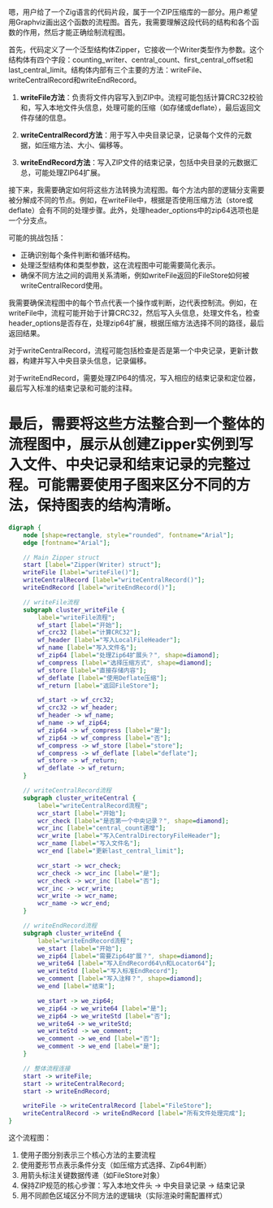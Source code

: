 嗯，用户给了一个Zig语言的代码片段，属于一个ZIP压缩库的一部分。用户希望用Graphviz画出这个函数的流程图。首先，我需要理解这段代码的结构和各个函数的作用，然后才能正确绘制流程图。

首先，代码定义了一个泛型结构体Zipper，它接收一个Writer类型作为参数。这个结构体有四个字段：counting_writer、central_count、first_central_offset和last_central_limit。结构体内部有三个主要的方法：writeFile、writeCentralRecord和writeEndRecord。

1. **writeFile方法**：负责将文件内容写入到ZIP中。流程可能包括计算CRC32校验和，写入本地文件头信息，处理可能的压缩（如存储或deflate），最后返回文件存储的信息。

2. **writeCentralRecord方法**：用于写入中央目录记录，记录每个文件的元数据，如压缩方法、大小、偏移等。

3. **writeEndRecord方法**：写入ZIP文件的结束记录，包括中央目录的元数据汇总，可能处理ZIP64扩展。

接下来，我需要确定如何将这些方法转换为流程图。每个方法内部的逻辑分支需要被分解成不同的节点。例如，在writeFile中，根据是否使用压缩方法（store或deflate）会有不同的处理步骤。此外，处理header_options中的zip64选项也是一个分支点。

可能的挑战包括：
- 正确识别每个条件判断和循环结构。
- 处理泛型结构体和类型参数，这在流程图中可能需要简化表示。
- 确保不同方法之间的调用关系清晰，例如writeFile返回的FileStore如何被writeCentralRecord使用。

我需要确保流程图中的每个节点代表一个操作或判断，边代表控制流。例如，在writeFile中，流程可能开始于计算CRC32，然后写入头信息，处理文件名，检查header_options是否存在，处理zip64扩展，根据压缩方法选择不同的路径，最后返回结果。

对于writeCentralRecord，流程可能包括检查是否是第一个中央记录，更新计数器，构建并写入中央目录头信息，记录偏移。

对于writeEndRecord，需要处理ZIP64的情况，写入相应的结束记录和定位器，最后写入标准的结束记录和可能的注释。

最后，需要将这些方法整合到一个整体的流程图中，展示从创建Zipper实例到写入文件、中央记录和结束记录的完整过程。可能需要使用子图来区分不同的方法，保持图表的结构清晰。
================================================
```dot
digraph {
    node [shape=rectangle, style="rounded", fontname="Arial"];
    edge [fontname="Arial"];

    // Main Zipper struct
    start [label="Zipper(Writer) struct"];
    writeFile [label="writeFile()"];
    writeCentralRecord [label="writeCentralRecord()"];
    writeEndRecord [label="writeEndRecord()"];

    // writeFile流程
    subgraph cluster_writeFile {
        label="writeFile流程";
        wf_start [label="开始"];
        wf_crc32 [label="计算CRC32"];
        wf_header [label="写入LocalFileHeader"];
        wf_name [label="写入文件名"];
        wf_zip64 [label="处理Zip64扩展头？", shape=diamond];
        wf_compress [label="选择压缩方式", shape=diamond];
        wf_store [label="直接存储内容"];
        wf_deflate [label="使用Deflate压缩"];
        wf_return [label="返回FileStore"];

        wf_start -> wf_crc32;
        wf_crc32 -> wf_header;
        wf_header -> wf_name;
        wf_name -> wf_zip64;
        wf_zip64 -> wf_compress [label="是"];
        wf_zip64 -> wf_compress [label="否"];
        wf_compress -> wf_store [label="store"];
        wf_compress -> wf_deflate [label="deflate"];
        wf_store -> wf_return;
        wf_deflate -> wf_return;
    }

    // writeCentralRecord流程
    subgraph cluster_writeCentral {
        label="writeCentralRecord流程";
        wcr_start [label="开始"];
        wcr_check [label="是否第一个中央记录？", shape=diamond];
        wcr_inc [label="central_count递增"];
        wcr_write [label="写入CentralDirectoryFileHeader"];
        wcr_name [label="写入文件名"];
        wcr_end [label="更新last_central_limit"];

        wcr_start -> wcr_check;
        wcr_check -> wcr_inc [label="是"];
        wcr_check -> wcr_inc [label="否"];
        wcr_inc -> wcr_write;
        wcr_write -> wcr_name;
        wcr_name -> wcr_end;
    }

    // writeEndRecord流程
    subgraph cluster_writeEnd {
        label="writeEndRecord流程";
        we_start [label="开始"];
        we_zip64 [label="需要Zip64扩展？", shape=diamond];
        we_write64 [label="写入EndRecord64\n和Locator64"];
        we_writeStd [label="写入标准EndRecord"];
        we_comment [label="写入注释？", shape=diamond];
        we_end [label="结束"];

        we_start -> we_zip64;
        we_zip64 -> we_write64 [label="是"];
        we_zip64 -> we_writeStd [label="否"];
        we_write64 -> we_writeStd;
        we_writeStd -> we_comment;
        we_comment -> we_end [label="否"];
        we_comment -> we_end [label="是"];
    }

    // 整体流程连接
    start -> writeFile;
    start -> writeCentralRecord;
    start -> writeEndRecord;

    writeFile -> writeCentralRecord [label="FileStore"];
    writeCentralRecord -> writeEndRecord [label="所有文件处理完成"];
}
``` 

这个流程图：
1. 使用子图分别表示三个核心方法的主要流程
2. 使用菱形节点表示条件分支（如压缩方式选择、Zip64判断）
3. 用箭头标注关键数据传递（如FileStore对象）
4. 保持ZIP规范的核心步骤：写入本地文件头 -> 中央目录记录 -> 结束记录
5. 用不同颜色区域区分不同方法的逻辑块（实际渲染时需配置样式）